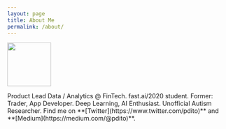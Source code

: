 ```yaml
---
layout: page
title: About Me
permalink: /about/
---
```

<p align="left" padding="20px">
  <img width="" height="100" src="{{site.baseurl}}/images/me-2020-circle.jpg">
</p>
Product Lead Data / Analytics @ FinTech.  
fast.ai/2020 student.  
Former: Trader, App Developer.  
Deep Learning, AI Enthusiast. Unofficial Autism Researcher.  
Find me on **[Twitter](https://www.twitter.com/pdito)** and **[Medium](https://medium.com/@pdito)**.

